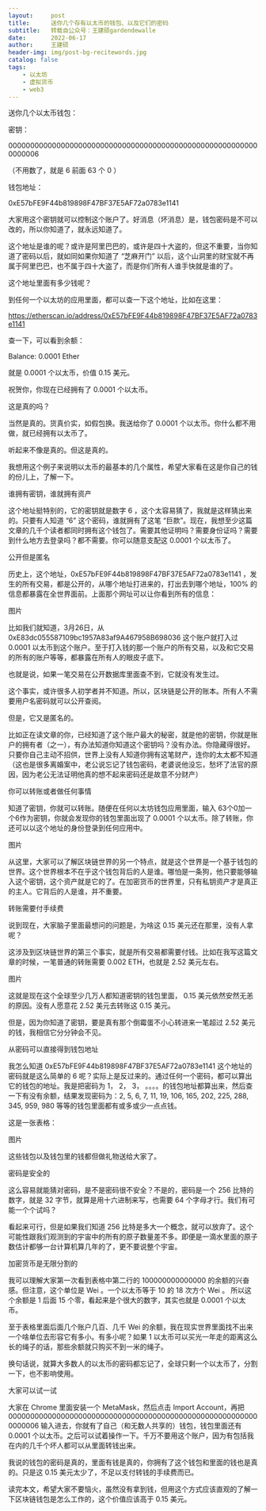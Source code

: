 ```yaml
---
layout:     post
title:      送你几个存有以太币的钱包、以及它们的密码
subtitle:   转载自公众号：王建硕gardendewalle
date:       2022-06-17
author:     王建硕
header-img: img/post-bg-recitewords.jpg
catalog: false
tags:
    - 以太坊
    - 虚拟货币
    - web3
---
```



送你几个以太币钱包：

密钥：

0000000000000000000000000000000000000000000000000000000000000006

（不用数了，就是 6 前面 63 个 0 ）

钱包地址：

0xE57bFE9F44b819898F47BF37E5AF72a0783e1141

大家用这个密钥就可以控制这个账户了。好消息（坏消息）是，钱包密码是不可以改的，所以你知道了，就永远知道了。

这个地址是谁的呢？或许是阿里巴巴的，或许是四十大盗的，但这不重要，当你知道了密码以后，就如同如果你知道了 “芝麻开门” 以后，这个山洞里的财宝就不再属于阿里巴巴，也不属于四十大盗了，而是你们所有人谁手快就是谁的了。

这个地址里面有多少钱呢？

到任何一个以太坊的应用里面，都可以查一下这个地址，比如在这里：

https://etherscan.io/address/0xE57bFE9F44b819898F47BF37E5AF72a0783e1141

查一下，可以看到余额：

Balance: 0.0001 Ether

就是 0.0001 个以太币，价值 0.15 美元。

祝贺你，你现在已经拥有了 0.0001 个以太币。

这是真的吗？

当然是真的。货真价实，如假包换。我送给你了 0.0001 个以太币。你什么都不用做，就已经拥有以太币了。

听起来不像是真的。但这是真的。

我想用这个例子来说明以太币的最基本的几个属性，希望大家看在这是你自己的钱的份儿上，了解一下。

谁拥有密钥，谁就拥有资产

这个地址挺特别的，它的密钥就是数字 6 ，这个太容易猜了，我就是这样猜出来的。只要有人知道 “6” 这个密码，谁就拥有了这笔 “巨款”。现在，我想至少这篇文章的几千个读者都同时拥有这个钱包了。需要其他证明吗？需要身份证吗？需要到什么地方去登录吗？都不需要。你可以随意支配这 0.0001 个以太币了。

公开但是匿名

历史上，这个地址，0xE57bFE9F44b819898F47BF37E5AF72a0783e1141 ，发生的所有交易，都是公开的，从哪个地址打进来的，打出去到哪个地址，100% 的信息都暴露在全世界面前。上面那个网址可以让你看到所有的信息：

图片



比如我们就知道，3月26日，从0xE83dc055587109bc1957A83af9A467958B698036 这个账户就打入过 0.0001 以太币到这个账户。至于打入钱的那一个账户的所有交易，以及和它交易的所有的账户等等，都暴露在所有人的眼皮子底下。



也就是说，如果一笔交易在公开数据库里面查不到，它就没有发生过。



这个事实，或许很多人初学者并不知道。所以，区块链是公开的账本。所有人不需要用户名密码就可以公开查阅。



但是，它又是匿名的。



比如正在读文章的你，已经知道了这个账户最大的秘密，就是他的密钥，你就是账户的拥有者（之一），有办法知道你知道这个密钥吗？没有办法。你隐藏得很好。只要你自己主动不招供，世界上没有人知道你拥有这笔财产，连你的太太都不知道 （这也是很多离婚案中，老公说忘记了钱包密码，老婆说他没忘，愁坏了法官的原因，因为老公无法证明他真的想不起来密码还是故意不分财产）



你可以转账或者做任何事情



知道了密钥，你就可以转账。随便在任何以太坊钱包应用里面，输入 63个0加一个6作为密钥，你就会发现你的钱包里面出现了 0.0001 个以太币。除了转账，你还可以以这个地址的身份登录到任何应用中。





图片



从这里，大家可以了解区块链世界的另一个特点，就是这个世界是一个基于钱包的世界。这个世界根本不在乎这个钱包背后的人是谁。哪怕是一条狗，他只要能够输入这个密钥，这个资产就是它的了。在加密货币的世界里，只有私钥资产才是真正的主人。它背后的人是谁，并不重要。

转账需要付手续费

说到现在，大家脑子里面最想问的问题是，为啥这 0.15 美元还在那里，没有人拿呢？

这涉及到区块链世界的第三个事实，就是所有交易都需要付钱。比如在我写这篇文章的时候，一笔普通的转账需要 0.002 ETH，也就是 2.52 美元左右。



图片

这就是现在这个全球至少几万人都知道密钥的钱包里面， 0.15 美元依然安然无恙的原因。没有人愿意花 2.52 美元去转账这 0.15 美元。

但是，因为你知道了密钥，要是真有那个倒霉蛋不小心转进来一笔超过 2.52 美元的钱，我相信它分分钟会不见。



从密码可以直接得到钱包地址



我怎么知道 0xE57bFE9F44b819898F47BF37E5AF72a0783e1141 这个地址的密码就是这么简单的 6 呢？实际上是反过来的。通过任何一个密码，都可以算出它的钱包的地址。我是把密码为 1， 2， 3， 。。。。的钱包地址都算出来，然后查一下有没有余额，结果发现密码为：2, 5, 6, 7, 11, 19, 106, 165, 202, 225, 288, 345, 959, 980 等等的钱包里面都有或多或少一点点钱。

这是一张表格：



图片


这些钱包以及钱包里的钱都但做礼物送给大家了。

密码是安全的

这么容易就能猜对密码，是不是密码很不安全？不是的，密码是一个 256 比特的数字，就是 32 字节，就算是用十六进制来写，也需要 64 个字母才行。我们有可能一个个试吗？

看起来可行，但是如果我们知道 256 比特是多大一个概念，就可以放弃了。这个可能性跟我们观测到的宇宙中的所有的原子数量差不多。即便是一滴水里面的原子数估计都够一台计算机算几年的了，更不要说整个宇宙。

加密货币是无限分割的

我可以理解大家第一次看到表格中第二行的 100000000000000 的余额的兴奋感。但注意，这个单位是 Wei 。一个以太币等于 10 的 18 次方个 Wei 。 所以这个余额是 1 后面 15 个零，看起来是个很大的数字，其实也就是 0.0001 个以太币。

至于表格里面后面几个账户几百、几千 Wei 的余额，我在现实世界里面找不出来一个啥单位去形容它有多小。有多小呢？如果 1 以太币可以买光一年走的距离这么长的绳子的话，那些余额就只购买不到一米的绳子。

换句话说，就算大多数人的以太币的密码都忘记了，全球只剩一个以太币了，分割一下，也不影响使用。

大家可以试一试

大家在 Chrome 里面安装一个 MetaMask，然后点击 Import Account，再把0000000000000000000000000000000000000000000000000000000000000006 输入进去，你就有了自己（和无数人共享的）钱包，钱包里面还有 0.0001 个以太币。之后可以试着操作一下。千万不要用这个账户，因为有包括我在内的几千个坏人都可以从里面转钱出来。

我说的钱包的密码是真的，里面有钱是真的，你拥有了这个钱包和里面的钱也是真的。只是这 0.15 美元太少了，不足以支付转钱的手续费而已。

读完本文，希望大家不要恼火，虽然没有拿到钱，但用这个方式应该直观的了解一下区块链钱包是怎么工作的，这个价值应该高于 0.15 美元。